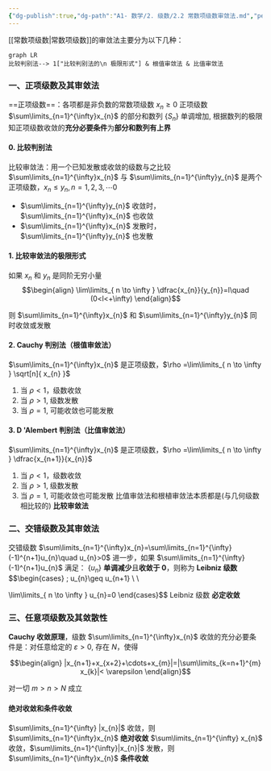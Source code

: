 ```yaml
---
{"dg-publish":true,"dg-path":"A1- 数学/2. 级数/2.2 常数项级数审敛法.md","permalink":"/A1- 数学/2. 级数/2.2 常数项级数审敛法/","dgPassFrontmatter":true,"noteIcon":"","created":"2024-05-21T15:36:09.000+08:00","updated":"2025-09-03T10:06:14.000+08:00"}
---
```



[[常数项级数\|常数项级数]]的审敛法主要分为以下几种：

```mermaid
graph LR
比较判别法--> 1["比较判别法的\n 极限形式"] & 根值审敛法 & 比值审敛法
```

### 一、正项级数及其审敛法
==正项级数==：各项都是非负数的常数项级数 $x_{n}\geq 0$
正项级数 $\sum\limits_{n=1}^{\infty}x_{n}$ 的部分和数列 $\left\{S_{n} \right\}$ 单调增加, 根据数列的极限知正项级数收敛的**充分必要条件**为**部分和数列有上界**

#### 0. 比较判别法 
比较审敛法：用一个已知发散或收敛的级数与之比较
$\sum\limits_{n=1}^{\infty}x_{n}$ 与 $\sum\limits_{n=1}^{\infty}y_{n}$ 是两个正项级数，$x_{n}\leq y_{n},n=1,2,3,\cdots0$
-  $\sum\limits_{n=1}^{\infty}y_{n}$ 收敛时，$\sum\limits_{n=1}^{\infty}x_{n}$ 也收敛
-  $\sum\limits_{n=1}^{\infty}x_{n}$ 发散时，$\sum\limits_{n=1}^{\infty}y_{n}$ 也发散


#### 1. 比较审敛法的极限形式
如果 $x_{n}$ 和 $y_{n}$ 是同阶无穷小量
$$\begin{align}
\lim\limits_{ n \to \infty } \dfrac{x_{n}}{y_{n}}=l\quad (0<l<+\infty)
\end{align}$$

则 $\sum\limits_{n=1}^{\infty}x_{n}$ 和 $\sum\limits_{n=1}^{\infty}y_{n}$ 同时收敛或发散

#### 2. Cauchy 判别法（根值审敛法）
$\sum\limits_{n=1}^{\infty}x_{n}$ 是正项级数，$\rho =\lim\limits_{ n \to \infty } \sqrt[n]{ x_{n} }$
1. 当 $\rho <1$，级数收敛
2. 当 $\rho >1$,   级数发散
3. 当 $\rho =1$, 可能收敛也可能发散

#### 3. D 'Alembert 判别法（比值审敛法）
$\sum\limits_{n=1}^{\infty}x_{n}$ 是正项级数，$\rho =\lim\limits_{ n \to \infty } \dfrac{x_{n+1}}{x_{n}}$
1. 当 $\rho <1$，级数收敛
2. 当 $\rho >1$,   级数发散
3. 当 $\rho =1$, 可能收敛也可能发散
比值审敛法和根植审敛法本质都是(与几何级数相比较的) **比较审敛法**



### 二、交错级数及其审敛法

交错级数 $\sum\limits_{n=1}^{\infty}x_{n}=\sum\limits_{n=1}^{\infty}(-1)^{n+1}u_{n}\quad  u_{n}>0$
进一步，如果 $\sum\limits_{n=1}^{\infty} (-1)^{n+1}u_{n}$ 满足： $\{u_{n}\}$ **单调减少**且**收敛于 0**，则称为 **Leibniz 级数**
$$\begin{cases}
\; u_{n}\geq u_{n+1} \\ \\

\lim\limits_{ n \to \infty } u_{n}=0
\end{cases}$$
Leibniz 级数 **必定收敛**


### 三、任意项级数及其敛散性
**Cauchy 收敛原理**，级数 $\sum\limits_{n=1}^{\infty}x_{n}$ 收敛的充分必要条件是：对任意给定的 $\varepsilon>0$, 存在 $N$，使得

$$\begin{align}
|x_{n+1}+x_{x+2}+\cdots+x_{m}|=|\sum\limits_{k=n+1}^{m} x_{k}|< \varepsilon
\end{align}$$

对一切 $m>n>N$ 成立


#### 绝对收敛和条件收敛
$\sum\limits_{n=1}^{\infty} |x_{n}|$ 收敛，则 $\sum\limits_{n=1}^{\infty}x_{n}$ **绝对收敛**
$\sum\limits_{n=1}^{\infty} x_{n}$ 收敛，$\sum\limits_{n=1}^{\infty}|x_{n}|$ 发散，则 $\sum\limits_{n=1}^{\infty}x_{n}$ **条件收敛**


